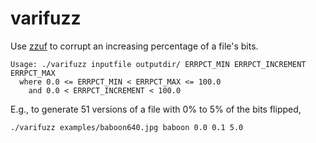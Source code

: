 # varifuzz

Use [zzuf][] to corrupt an increasing percentage of a file's bits.

    Usage: ./varifuzz inputfile outputdir/ ERRPCT_MIN ERRPCT_INCREMENT ERRPCT_MAX
      where 0.0 <= ERRPCT_MIN < ERRPCT_MAX <= 100.0
        and 0.0 < ERRPCT_INCREMENT < 100.0

E.g., to generate 51 versions of a file with 0% to 5% of the bits flipped,

    ./varifuzz examples/baboon640.jpg baboon 0.0 0.1 5.0

[zzuf]: http://caca.zoy.org/wiki/zzuf
